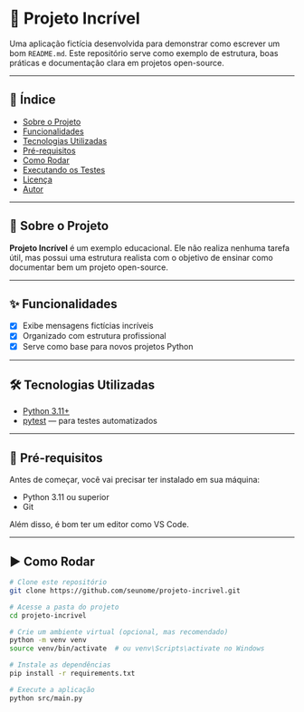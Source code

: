 # 🚀 Projeto Incrível

Uma aplicação fictícia desenvolvida para demonstrar como escrever um bom `README.md`. Este repositório serve como exemplo de estrutura, boas práticas e documentação clara em projetos open-source.

---

## 📌 Índice

- [Sobre o Projeto](#sobre-o-projeto)
- [Funcionalidades](#funcionalidades)
- [Tecnologias Utilizadas](#tecnologias-utilizadas)
- [Pré-requisitos](#pré-requisitos)
- [Como Rodar](#como-rodar)
- [Executando os Testes](#executando-os-testes)
- [Licença](#licença)
- [Autor](#autor)

---

## 🧾 Sobre o Projeto

**Projeto Incrível** é um exemplo educacional. Ele não realiza nenhuma tarefa útil, mas possui uma estrutura realista com o objetivo de ensinar como documentar bem um projeto open-source.

---

## ✨ Funcionalidades

- [x] Exibe mensagens fictícias incríveis
- [x] Organizado com estrutura profissional
- [x] Serve como base para novos projetos Python

---

## 🛠 Tecnologias Utilizadas

- [Python 3.11+](https://www.python.org/)
- [pytest](https://docs.pytest.org/en/7.1.x/) — para testes automatizados

---

## 🔧 Pré-requisitos

Antes de começar, você vai precisar ter instalado em sua máquina:

- Python 3.11 ou superior
- Git

Além disso, é bom ter um editor como VS Code.

---

## ▶️ Como Rodar

```bash
# Clone este repositório
git clone https://github.com/seunome/projeto-incrivel.git

# Acesse a pasta do projeto
cd projeto-incrivel

# Crie um ambiente virtual (opcional, mas recomendado)
python -m venv venv
source venv/bin/activate  # ou venv\Scripts\activate no Windows

# Instale as dependências
pip install -r requirements.txt

# Execute a aplicação
python src/main.py
